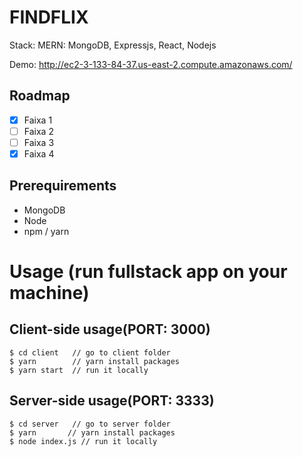 # FINDFLIX

Stack: MERN: MongoDB, Expressjs, React, Nodejs

Demo: http://ec2-3-133-84-37.us-east-2.compute.amazonaws.com/

## Roadmap

- [x] Faixa 1
- [ ] Faixa 2
- [ ] Faixa 3
- [x] Faixa 4

## Prerequirements
- MongoDB
- Node
- npm / yarn 

# Usage (run fullstack app on your machine)

## Client-side usage(PORT: 3000)
```terminal
$ cd client   // go to client folder
$ yarn        // yarn install packages
$ yarn start  // run it locally
```

## Server-side usage(PORT: 3333)
```terminal
$ cd server   // go to server folder
$ yarn       // yarn install packages
$ node index.js // run it locally
```
